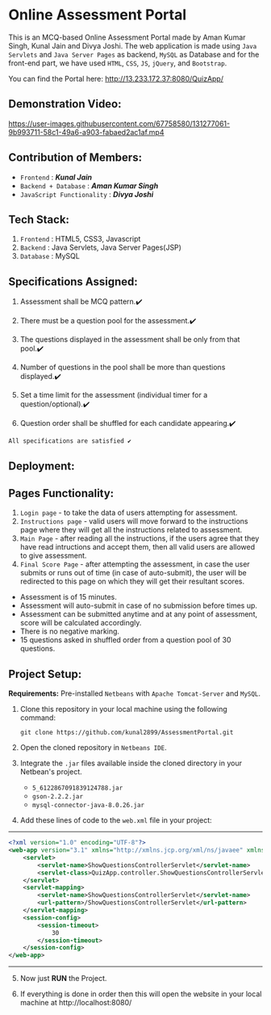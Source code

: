 # Online Assessment Portal

This is an MCQ-based Online Assessment Portal made by Aman Kumar Singh, Kunal Jain and Divya Joshi. The web application is made using `Java Servlets` and `Java Server Pages` as backend, `MySQL` as Database and for the front-end part, we have used `HTML`, `CSS`, `JS`, `jQuery`, and `Bootstrap`.

You can find the Portal here: http://13.233.172.37:8080/QuizApp/

## Demonstration Video:

https://user-images.githubusercontent.com/67758580/131277061-9b993711-58c1-49a6-a903-fabaed2ac1af.mp4

## Contribution of Members:

* `Frontend` : ***Kunal Jain***
* `Backend + Database` : ***Aman Kumar Singh***
* `JavaScript Functionality` : ***Divya Joshi***

## Tech Stack:

1. `Frontend` : HTML5, CSS3, Javascript
2. `Backend` : Java Servlets, Java Server Pages(JSP)
3. `Database` : MySQL


## Specifications Assigned:

1. Assessment shall be MCQ pattern.✔️

2. There must be a question pool for the assessment.✔️

3. The questions displayed in the assessment shall be only from that pool.✔️

4. Number of questions in the pool shall be more than questions displayed.✔️

5. Set a time limit for the assessment (individual timer for a question/optional).✔️

6. Question order shall be shuffled for each candidate appearing.✔️

```
All specifications are satisfied ✔️
```

## Deployment:

## Pages Functionality:
   1. `Login page` - to take the data of users attempting for assessment.
   2. `Instructions page` - valid users will move forward to the instructions page where they will get all the instructions related to assessment.
   3. `Main Page` - after reading all the instructions, if the users agree that they have read intructions and accept them, then all valid users are allowed to give assessment.
   4. `Final Score Page` - after attempting the assessment, in case the user submits or runs out of time (in case of auto-submit), the user will be redirected to this page on which they will get their resultant scores.
   
- Assessment is of 15 minutes.
- Assessment will auto-submit in case of no submission before times up.
- Assessment can be submitted anytime and at any point of assessment, score will be calculated accordingly.
- There is no negative marking.
- 15 questions asked in shuffled order from a question pool of 30 questions.

## Project Setup: 

**Requirements:** Pre-installed `Netbeans` with `Apache Tomcat-Server` and `MySQL`.

1. Clone this repository in your local machine using the following command:

    ```git
    git clone https://github.com/kunal2899/AssessmentPortal.git
    ```

2. Open the cloned repository in `Netbeans IDE`.

3. Integrate the `.jar` files available inside the cloned directory in your Netbean's project.
   - `5_6122867091839124788.jar`
   - `gson-2.2.2.jar`
   - `mysql-connector-java-8.0.26.jar`

4. Add these lines of code to the `web.xml` file in your project:
-----
``` xml
<?xml version="1.0" encoding="UTF-8"?>
<web-app version="3.1" xmlns="http://xmlns.jcp.org/xml/ns/javaee" xmlns:xsi="http://www.w3.org/2001/XMLSchema-instance" xsi:schemaLocation="http://xmlns.jcp.org/xml/ns/javaee http://xmlns.jcp.org/xml/ns/javaee/web-app_3_1.xsd">
    <servlet>
        <servlet-name>ShowQuestionsControllerServlet</servlet-name>
        <servlet-class>QuizApp.controller.ShowQuestionsControllerServlet</servlet-class>
    </servlet>
    <servlet-mapping>
        <servlet-name>ShowQuestionsControllerServlet</servlet-name>
        <url-pattern>/ShowQuestionsControllerServlet</url-pattern>
    </servlet-mapping>
    <session-config>
        <session-timeout>
            30
        </session-timeout>
    </session-config>
</web-app>
```
-----

5. Now just **RUN** the Project.

6. If everything is done in order then this will open the website in your local machine at http://localhost:8080/ 
